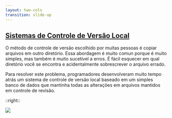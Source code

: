 ```yaml
---
layout: two-cols
transition: slide-up
---
```


## [Sistemas de Controle de Versão Local](https://git-scm.com/book/en/v2/Getting-Started-About-Version-Control)

<div class="mr-4">

O método de controle de versão escolhido por muitas pessoas é copiar arquivos em outro diretório. Essa abordagem é muito comun porque é muito simples, mas também é muito sucetível a erros. É fácil esquecer em qual diretório você se encontra e acidentalmente sobrescrever o arquivo errado.

Para resolver este problema, programadores desenvolveram muito tempo atrás um sistema de controle de versão local baseado em um simples banco de dados que mantinha todas as alterações em arquivos mantidos em controle de revisão.

</div>

::right::

<img class="pt-22" src="https://git-scm.com/book/en/v2/images/local.png">
